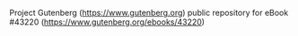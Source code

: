 Project Gutenberg (https://www.gutenberg.org) public repository for eBook #43220 (https://www.gutenberg.org/ebooks/43220)
